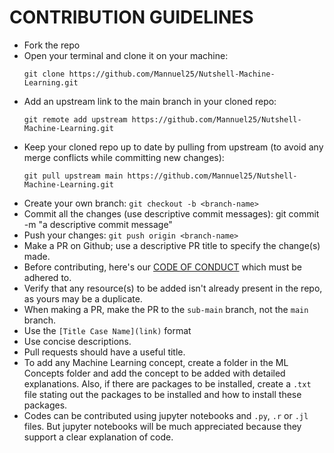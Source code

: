# CONTRIBUTION GUIDELINES

- Fork the repo
- Open your terminal and clone it on your machine:  
  ```
  git clone https://github.com/Mannuel25/Nutshell-Machine-Learning.git
  ```
- Add an upstream link to the main branch in your cloned repo: 
  ```
  git remote add upstream https://github.com/Mannuel25/Nutshell-Machine-Learning.git
  ```
- Keep your cloned repo up to date by pulling from upstream (to avoid any merge conflicts while committing new changes): 
  ```
  git pull upstream main https://github.com/Mannuel25/Nutshell-Machine-Learning.git
  ```
- Create your  own branch:  `git checkout -b <branch-name>`
- Commit all the changes (use descriptive commit messages): git commit -m "a descriptive commit message"
- Push your changes:  `git push origin <branch-name>`
- Make a PR on Github; use a descriptive PR title to specify the change(s) made.
- Before contributing, here's our [CODE OF CONDUCT](https://github.com/EdemGold/Nutshell-Machine-Learning/blob/main/CODE_OF_CONDUCT.md) which must be adhered to.
- Verify that any resource(s) to be added isn't already present in the repo, as yours may be a duplicate.
- When making a PR, make the PR to the `sub-main` branch, not the `main` branch.
- Use the `[Title Case Name](link)` format
- Use concise descriptions.
- Pull requests should have a useful title.
- To add any Machine Learning concept, create a folder in the ML Concepts folder and add the concept to be added with detailed explanations. Also, if there are packages to be installed, create a `.txt` file stating out the packages to be installed and how to install these packages.
- Codes can be contributed using jupyter notebooks and `.py`, `.r` or `.jl` files. But jupyter notebooks will be much appreciated because they support a clear explanation of code.